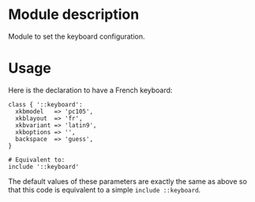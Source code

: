 # Module description

Module to set the keyboard configuration.

# Usage

Here is the declaration to have a French keyboard:

```puppet
class { '::keyboard':
  xkbmodel   => 'pc105',
  xkblayout  => 'fr',
  xkbvariant => 'latin9',
  xkboptions => '',
  backspace  => 'guess',
}

# Equivalent to:
include '::keyboard'
```

The default values of these parameters are exactly the
same as above so that this code is equivalent to a simple
`include ::keyboard`.


